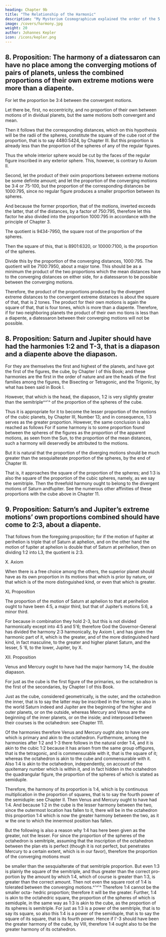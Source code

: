 ```yaml
---
heading: Chapter 9b
title: "The Relationship of the Harmonic"
description: "My Mysterium Cosmographicum explained the order of the 5 solids in the world"
image: /covers/harmony.jpg
weight: 20
author: Johannes Kepler
icon: /icons/kepler.png
---
```



## 8. Proposition: The harmony of a diatessaron can have no place among the converging motions of pairs of planets, unless the combined proportions of their own extreme motions were more than a diapente.

For let the proportion be 3:4 between the convergent motions.

Let there be, first, no eccentricity, and no proportion of their own between motions of in dividual planets, but the same motions both convergent and mean. 

Then it follows that the corresponding distances, which on this hypothesis will be the radii of the spheres, constitute the square of the cube root of the proportion, that is to say 4480:5424, by Chapter III. But this proportion is already less than the proportion of the spheres of any of the regular figures.

Thus the whole interior sphere would be cut by the faces of the regular figure inscribed in any exterior sphere. This, however, is contrary to Axiom II.

Second, let the product of their oxim proportions between extreme motions be some definite amount; and let the proportion of the converging motions be 3:4 or 75-100, but the proportion of the corresponding distances be 1000:795, since no regular figure produces a smaller proportion between its spheres. 

And because the former proportion, that of the motions, inverted exceeds the latter, that of the distances, by a factor of 750:795, therefore let this factor he also divided into the proportion 1000:795 in accordance with the principle of Chapter 3. 

The quotient is 9434-7950, the square root of the proportion of the spheres.

Then the square of this, that is 8901:6320, or 10000:7100, is the proportion of the spheres.

Divide this by the proportion of the converging distances, 1000:795. The quotient will be 7100:7950, about a major tone. This should be as a minimum the product of the two proportions which the mean distances have to the converging distances on either side, for a diatessaron to be possible between the converging motions. 

Therefore, the product of the proportions produced by the divergent extreme distances to the convergent extreme distances
is about the square of that, that is 2 tones. The product for their own motions is again the square of that, that is four tones, which is more than a diapente. Therefore, if for two neighboring planets the product of their own mo­
tions is less than a diapente, a diatessaron between their converging motions
will not be possible.


## 8. Proposition: Saturn and Jupiter should have had the harmonies 1:2 and T-3, that is a diapason and a diapente above the diapason.

For they are themselves the first and highest of the planets, and have got the first of the figures, the cube, by Chapter I of this Book; and these harmonies are the first in the order of nature and are the heads of the first families among
the figures, the Bisecting or Tetragonic, and the Trigonic, by what has been said
in Book I. 

However, that which is the head, the diapason, 1:2 is very slightly greater than the semitriple^^'^ of the proportion of the spheres of the cube. 

Thus it is appropriate for it to become the lesser proportion of the motions of the cubic planets, by Chapter III, Number 13; and in consequence, 1:3 serves as the greater proportion. However, the same conclusion is also reached as follows
For if some harmony is to some proportion found between the spheres of the figures as the proportion of the apparent motions, as seen from the Sun, to the proportion of the mean distances, such a harmony will deservedly be attributed to the motions. 

But it is natural that the proportion of the diverging motions should be much greater than the sesquialterate proportion of the spheres, by the end of Chapter III. 

That is, it approaches the square of the proportion of the spheres; and 1:3 is also the square of the proportion of the cubic spheres,
namely, as we say the semitriple. Then the threefold harmony ought to belong
to the divergent motions of Saturn andfupiter. See the numerous other affinities
of these proportions with the cube above in Chapter 11.

## 9. Proposition: Saturn’s and Jupiter’s extreme motions’ own proportions combined should have come to 2:3, about a diapente.

That follows from the foregoing proposition; for if the motion of fupiter at perihelion is triple that of Saturn at aphelion, and on the other hand the motion of fupiter at aphelion is double that of Saturn at perihelion, then on
dividing 1:2 into L3, the quotient is 2:3.

X. Axiom

When there is a free choice among the others, the superior planet should have as its own proportion in its motions that which is prior by nature, or that which is of the more distinguished kind, or even
that which is greater. 

XL Proposition

The proportion of the motion of Saturn at aphelion to that at perihelion ought to have been 4:5, a major third, but that of Jupiter’s motions 5:6, a minor third.

For because in combination they hold 2-3, but this is not divided harmonically except into 4:5 and 5'6; therefore God the Governor-General has divided the harmony 2:3 harmonically, by Axiom I, and has given the harmonic part of it, which is the greater, and of the more distinguished hard kind, in fact masculine, to the greater and higher planet Saturn, and the lesser, 5 ‘6, to the lower, Jupiter, by X.

XII. Proposition

Venus and Mercury ought to have had the major harmony 1:4, the double diapason.

For just as the cube is the first figure of the primaries, so the octahedron is the first of the secondaries, by Chapter I of this Book. 

Just as the cube, considered geometrically, is the outer, and the octahedron the inner, that is to say the latter may be inscribed in the former, so also in the world Saturn indeed and Jupiter are the beginning of the higher and outer planets, or on the outside, whereas Mercury and Venus are the beginning of the inner planets, or on the inside; and interposed between their courses is the octahedron: see Chapter 111. 

Of the harmonies therefore Venus and Mercury ought also to have one which is primary and akin to the octahedron. Furthermore, among the harmonies after 1:2 and 1-3 there follows in the natural order 1:4, and it is akin to the cubic 1:2 because it has arisen from the same group offigures, that is the tetragonic, and is commensurable with it, that is the square of it; whereas the octahedron is akin to the cube and commensurable with it. Also 1:4 is akin to the octahedron, independently, on account of the quxitemary number which is within it, and in fact hidden in the octahedron the quadrangular figure, the proportion of the spheres of which is stated as semiduple.

Therefore, the harmony of its proportion is 1:4, which is by continuous multiplication in the proportion of squares, that is to say the fourth power of the semiduple: see Chapter II. Then Venus and Mercury ought to have had 1:4. And because 1:2 in the cube is the lesser harmony between the two, since the outermost location has fallen to it, there will be in the octahedron this proportion 1:4 which is now the greater harmony between the two, as it w the one to which the innermost position has fallen. 

But the following is also a reason why 1:4 has here been given as the greater, not the lesser. For since the proportion of the spheres of the octahedron is semitriple, assuming that the inscription of the octahedron between the plan­
ets is perfect (though it is not perfect, but penetrates Mercury to a certain extent,
which is in our favor), therefore the proportion of the converging motions must

be smaller than the sesquialterate of that semitriple proportion. But even 1:3
is plainly the square of the semitriple, and thus greater than the correct pro­
portion by the amount by which 1:4, which of course is greater than 1:3, is
greater than the correct amount. Then not even the square root of 1:4 is tolerated
between the converging motions.^'^'^ Therefore 1:4 cannot be the smaller octa-
hedric proportion; therefore it will be the greater. Further, 1:4 is akin to the
octahedric square, the proportion of the spheres of which is semiduple, in the
same way as 1:3 is akin to the cube, as the proportion of its spheres is semitriple.
For just as 1:3 is a power of the semitriple, that is to say its square, so also
this 1:4 is a power of the semiduple, that is to say the square of its square, that
is its fourth power. Hence if l'-3 should have been the greater harmony of the
cube, by VIll, therefore 1:4 ought also to be the greater harmony of its octahedron.

